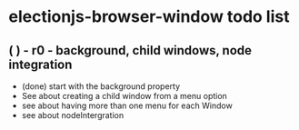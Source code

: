 # electionjs-browser-window todo list

## ( ) - r0 - background, child windows, node integration
* (done) start with the background property
* See about creating a child window from a menu option
* see about having more than one menu for each Window
* see about nodeIntergration